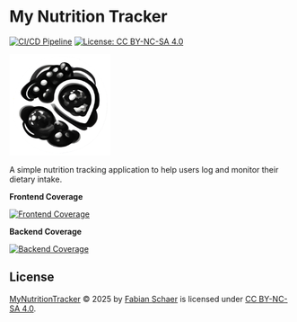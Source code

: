 # My Nutrition Tracker

[![CI/CD Pipeline](https://github.com/klingo/my-nutrition-tracker/workflows/CI/CD%20Pipeline/badge.svg)](https://github.com/klingo/my-nutrition-tracker/actions/workflows/ci.yml)
[![License: CC BY-NC-SA 4.0](https://img.shields.io/badge/License-CC%20BY--NC--SA%204.0-lightgrey.svg)](https://creativecommons.org/licenses/by-nc-sa/4.0/)

![My Nutrition Tracker Logo](/client/public/assets/logo/apple-touch-icon.png)

A simple nutrition tracking application to help users log and monitor their dietary intake.

**Frontend Coverage**

[![Frontend Coverage](https://codecov.io/gh/klingo/my-nutrition-tracker/branch/main/graph/badge.svg?flag=frontend)](https://codecov.io/gh/klingo/my-nutrition-tracker/flags)

**Backend Coverage**

[![Backend Coverage](https://codecov.io/gh/klingo/my-nutrition-tracker/branch/main/graph/badge.svg?flag=backend)](https://codecov.io/gh/klingo/my-nutrition-tracker/flags)

## License

[MyNutritionTracker](https://github.com/klingo/my-nutrition-tracker) © 2025 by [Fabian Schaer](https://github.com/klingo) is licensed under [CC BY-NC-SA 4.0](https://creativecommons.org/licenses/by-nc-sa/4.0/).
